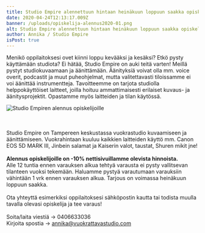 ```yaml
---
title: Studio Empire alennettuun hintaan heinäkuun loppuun saakka opiskelijoille
date: 2020-04-24T12:13:17.009Z
banner: /uploads/opiskelija-alennus2020-01.png
alt: Studio Empire alennettuun hintaan heinäkuun loppuun saakka opiskelijoille
author: Annika / Studio Empire
isPost: true
---
```

Menikö oppilaitoksesi ovet kiinni loppu kevääksi ja kesäksi? Etkö pysty käyttämään studiota? Ei hätää, Studio Empire on auki teitä varten! Meillä pystyt studiokuvaamaan ja äänittämään. Äänityksiä voivat olla mm. voice overit, podcastit ja muut puheohjelmat, mutta valitettavasti tiloissamme ei voi äänittää instrumentteja. Tavoitteemme on tarjota studiolla helppokäyttöiset laitteet, joilla hoituu ammattimaisesti erilaiset kuvaus- ja äänitysprojektit. Opastamme myös laitteiden ja tilan käytössä. 

![Studio Empiren alennus opiskelijoille](/uploads/opiskelija-alennus2020-01.png "Studio Empiren alennus opiskelijoille")

\
\
Studio Empire on Tampereen keskustassa vuokrastudio kuvaamiseen ja äänittämiseen. Vuokrahintaan kuuluu kaikkien laitteiden käyttö mm. Canon EOS 5D MARK III, Jinbein salamat ja Kaiserin valot, taustat, Shuren mikit jne! \
\
**Alennus opiskelijoille on -10% nettisivuillamme olevista hinnoista.** \
Alle 12 tuntia ennen varauksen alkua tehtyä varausta ei pysty vallitsevan tilanteen vuoksi tekemään. Haluamme pystyä varautumaan varauksiin vähintään 1 vrk ennen varauksen alkua. Tarjous on voimassa heinäkuun loppuun saakka.\
\
Ota yhteyttä esimerkiksi oppilaitoksesi sähköpostin kautta tai todista muulla tavalla olevasi opiskelija ja tee varaus! \
\
Soita/laita viestiä -> 0406633036 \
Kirjoita spostia -> annika@vuokrattavastudio.com